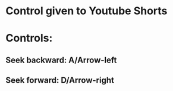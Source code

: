 # Control given to Youtube Shorts

# Controls:
## Seek backward: A/Arrow-left
## Seek forward: D/Arrow-right
